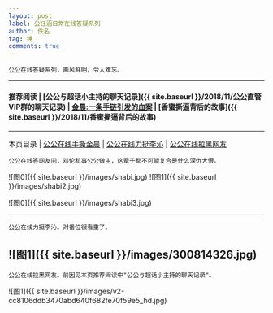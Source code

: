 ```yaml
---
layout: post
label: 公钰涵日常在线答疑系列
author: 佚名
tag: 锤
comments: true
---
```


    公公在线答疑系列，画风鲜明，令人难忘。
    
---
#### 推荐阅读 | [公公与超话小主持的聊天记录]({{ site.baseurl }}/2018/11/公公直管VIP群的聊天记录) | [金晨:一条手链引发的血案](https://www.weibo.com/ttarticle/p/show?id=2309404284875812301820) |  [香蜜撕逼背后的故事]({{ site.baseurl }}/2018/11/香蜜撕逼背后的故事)
---

本页目录 \| [公公在线手撕金晨](#dxjja) \| [公公在线力挺李沁](#dxjjb) \| [公公在线拉黑网友](#dxjjc)


<a name="dxjja"></a>

    公公在线答网友问，邓伦私事公公做主，这辈子都不可能复合是什么深仇大恨。

![图0]({{ site.baseurl }}/images/shabi.jpg)
![图1]({{ site.baseurl }}/images/shabi2.jpg)

![图0]({{ site.baseurl }}/images/shabi3.jpg)

---

<a name="dxjjb"></a>

    公公在线力挺李沁。对番位很看重了。


![图1]({{ site.baseurl }}/images/300814326.jpg)
---

<a name="dxjjc"></a>

    公公在线拉黑网友。前因见本页推荐阅读中"公公与超话小主持的聊天记录"。

![图1]({{ site.baseurl }}/images/v2-cc8106ddb3470abd640f682fe70f59e5_hd.jpg)

